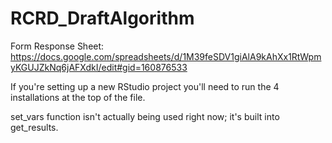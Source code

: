 # RCRD_DraftAlgorithm

Form Response Sheet: https://docs.google.com/spreadsheets/d/1M39feSDV1giAlA9kAhXx1RtWpmyKGUJZkNq6jAFXdkI/edit#gid=160876533

If you're setting up a new RStudio project you'll need to run the 4 installations at the top of the file. 

set_vars function isn't actually being used right now; it's built into get_results.
